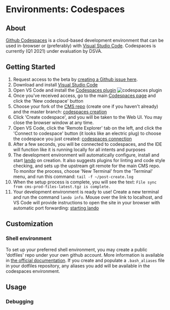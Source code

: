 # Environments: Codespaces

## About

[Github Codespaces](https://github.com/features/codespaces) is a cloud-based development environment that can be used in-browser or (preferably) with [Visual Studio Code](https://code.visualstudio.com). Codespaces is currently (Q1 2021) under evaluation by DSVA.

## Getting Started

1. Request access to the beta by [creating a Github issue here](https://github.com/department-of-veterans-affairs/github-user-requests/issues/new?assignees=&labels=general+issue%2C+user-created&template=general-help-request.md&title=Add%20user%20to%20Codespaces).
2. Download and install [Visual Studio Code](https://code.visualstudio.com/download)
3. Open VS Code and install the [Codespaces plugin](https://marketplace.visualstudio.com/items?itemName=ms-vsonline.vsonline)
  ![codespaces plugin](https://user-images.githubusercontent.com/101649/111006584-4d24ad80-834a-11eb-84d8-b0f574880e49.png)
4. Once you've received access, go to the main [Codespaces page](https://github.com/codespaces) and click the 'New codespace' button
5. Choose your fork of the [CMS repo](https://github.com/department-of-veterans-affairs/va.gov-cms) (create one if you haven't already) and the master branch:
  [codespaces creation](https://user-images.githubusercontent.com/101649/111007305-beb12b80-834b-11eb-8c80-138586ca4720.png)
6. Click 'Create codespace', and you will be taken to the Web UI. You may close the browser window at any time.
7. Open VS Code, click the 'Remote Explorer' tab on the left, and click the 'Connect to codespace' button (it looks like an electric plug) to choose the codespace you just created:
   [codespaces connection](https://user-images.githubusercontent.com/101649/111007602-75151080-834c-11eb-8c5d-9ef73ef03b30.png)
9. After a few seconds, you will be connected to codespaces, and the IDE will function like it is running locally for all intents and purposes
10. The development environment will automatically configure, install and start [lando](lando.md) on creation. It also suggests plugins for linting and code style checking, and sets up the upstream git remote for the main CMS repo. To monitor the process, choose 'New Terminal' from the 'Terminal' menu, and run this command: `tail -f ~/post-create.log`
11. When the setup process is complete, you will see the text: `File sync from cms-prod-files-latest.tgz is complete.`
12. Your development environment is ready to use! Create a new terminal and run the command `lando info`. Mouse over the link to localhost, and VS Code will provide instructions to open the site in your browser with automatic port forwarding:
  [starting lando](https://user-images.githubusercontent.com/101649/111008775-156c3480-834f-11eb-878d-10a665a777d4.png)

## Customization

### Shell environment

To set up your preferred shell environment, you may create a public 'dotfiles' repo under your own github account. More information is available in [the official documentation](https://docs.github.com/en/github/developing-online-with-codespaces/personalizing-codespaces-for-your-account). If you create and populate a `.bash_aliases` file in your dotfiles repository, any aliases you add will be available in the codespaces environment.

## Usage

### Debugging
